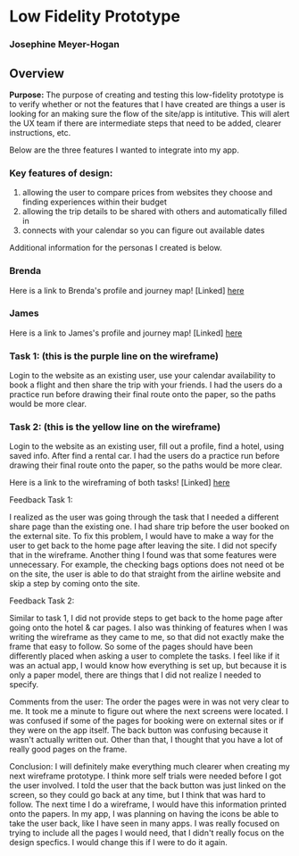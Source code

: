 
# Low Fidelity Prototype

### Josephine Meyer-Hogan


## Overview

**Purpose:** The purpose of creating and testing this low-fidelity prototype is to verify whether or not the features that I have created are things a user is looking for an making sure the flow of the site/app is intitutive. This will alert the UX team if there are intermediate steps that need to be added, clearer instructions, etc.


Below are the three features I wanted to integrate into my app. 

### Key features of design:
1) allowing the user to compare prices from websites they choose and finding experiences within their budget
2) allowing the trip details to be shared with others and automatically filled in
3) connects with your calendar so you can figure out available dates

Additional information for the personas I created is below.
### Brenda
Here is a link to Brenda's profile and journey map! [Linked] [here](https://docs.google.com/document/d/1TEcDe6DCamWCuCFwntdDKEFkPhUuaqNjNTjDHtJ9zAo/edit?usp=sharing)

### James
Here is a link to James's profile and journey map! [Linked] [here](https://docs.google.com/document/d/1iLBAM62caWL_SlC_suj9QTldcR5DcEDBAD8-7zxiR4w/edit?usp=sharing)



### Task 1: (this is the purple line on the wireframe)
Login to the website as an existing user, use your calendar availability to book a flight and then  share the trip with your friends.
I had the users do a practice run before drawing their final route onto the paper, so the paths would be more clear.


### Task 2: (this is the yellow line on the wireframe) 
Login to the website as an existing user, fill out a profile, find a hotel, using saved info. After find a rental car.
I had the users do a practice run before drawing their final route onto the paper, so the paths would be more clear.

Here is a link to the wireframing of both tasks! [Linked] [here](https://docs.google.com/document/d/1cvED88dYVO7PFMnsnklRGBPLcOZqoNA1vzkdwAJWKV0/edit?usp=sharing)

Feedback Task 1:

I realized as the user was going through the task that I needed a different share page than the existing one. I had share trip before the user booked on the external site. To fix this problem, I would have to make a way for the user to get back to the home page after leaving the site. I did not specify that in the wireframe. Another thing I found was that some features were unnecessary. For example, the checking bags options does not need ot be on the site, the user is able to do that straight from the airline website and skip a step by coming onto the site.


Feedback Task 2:

Similar to task 1, I did not provide steps to get back to the home page after going onto the hotel & car pages. I also was thinking of features when I was writing the wireframe as they came to me, so that did not exactly make the frame that easy to follow. So some of the pages should have been differently placed when asking a user to complete the tasks. I feel like if it was an actual app, I would know how everything is set up, but because it is only a paper model, there are things that I did not realize I needed to specify. 


Comments from the user:
The order the pages were in was not very clear to me. It took me a minute to figure out where the next screens were located. I was confused if some of the pages for booking were on external sites or if they were on the app itself. The back button was confusing because it wasn't actually written out. Other than that, I thought that you have a lot of really good pages on the frame. 

Conclusion:
I will definitely make everything much clearer when creating my next wireframe prototype. I think more self trials were needed before I got the user involved. I told the user that the back button was just linked on the screen, so they could go back at any time, but I think that was hard to follow. The next time I do a wireframe, I would have this information printed onto the papers. In my app, I was planning on having the icons be able to take the user back, like I have seen in many apps. I was really focused on trying to include all the pages I would need, that I didn't really focus on the design specfics. I would change this if I were to do it again. 
